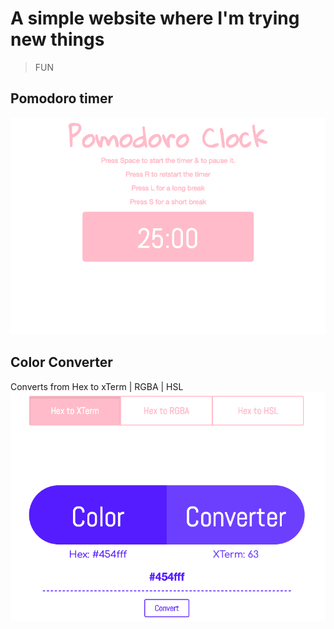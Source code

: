 # A simple website where I'm trying new things 
> FUN
## Pomodoro timer
![pomodoro screenshot](./src/drawable/imgsForREADME/screenshotpomodoro.png?raw=true) 
## Color Converter 
Converts from Hex to xTerm | RGBA | HSL
<br />
![color converter screenshot](./src/drawable/imgsForREADME/screenshotcolorconverter.png?raw=true)
